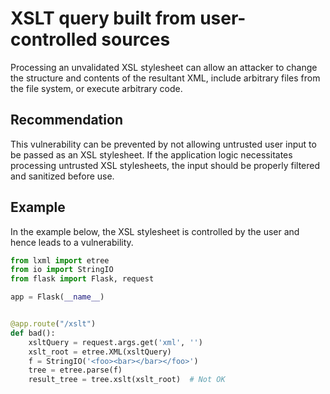 # XSLT query built from user-controlled sources
Processing an unvalidated XSL stylesheet can allow an attacker to change the structure and contents of the resultant XML, include arbitrary files from the file system, or execute arbitrary code.


## Recommendation
This vulnerability can be prevented by not allowing untrusted user input to be passed as an XSL stylesheet. If the application logic necessitates processing untrusted XSL stylesheets, the input should be properly filtered and sanitized before use.


## Example
In the example below, the XSL stylesheet is controlled by the user and hence leads to a vulnerability.


```python
from lxml import etree
from io import StringIO
from flask import Flask, request

app = Flask(__name__)


@app.route("/xslt")
def bad():
    xsltQuery = request.args.get('xml', '')
    xslt_root = etree.XML(xsltQuery)
    f = StringIO('<foo><bar></bar></foo>')
    tree = etree.parse(f)
    result_tree = tree.xslt(xslt_root)  # Not OK

```
